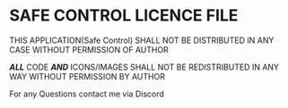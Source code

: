 # SAFE CONTROL LICENCE FILE  

THIS APPLICATION(Safe Control) SHALL NOT BE DISTRIBUTED IN ANY CASE WITHOUT PERMISSION OF AUTHOR  

**_ALL_** CODE **_AND_** ICONS/IMAGES SHALL NOT BE REDISTRIBUTED IN ANY WAY WITHOUT PERMISSION BY AUTHOR


For any Questions contact me via Discord
